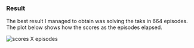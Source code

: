 ### Result

The best result I managed to obtain was solving the taks in 664 episodes. The plot below shows how the scores as the episodes elapsed.

![scores X episodes](plot.png)
